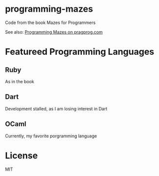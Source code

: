 # programming-mazes
Code from the book Mazes for Programmers

See also: [Programming Mazes on pragprog.com](https://pragprog.com/book/jbmaze/mazes-for-programmers)

# Featureed Programming Languages

## Ruby

As in the book

## Dart

Development stalled, as I am losing interest in Dart

## OCaml

Currently, my favorite porgramming language

# License

MIT

